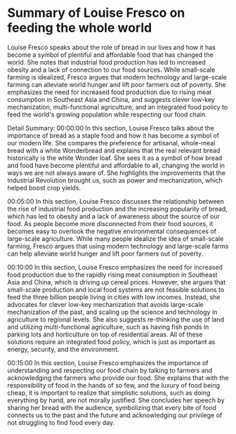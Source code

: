 # Summary of Louise Fresco on feeding the whole world

Louise Fresco speaks about the role of bread in our lives and how it has become a symbol of plentiful and affordable food that has changed the world. She notes that industrial food production has led to increased obesity and a lack of connection to our food sources. While small-scale farming is idealized, Fresco argues that modern technology and large-scale farming can alleviate world hunger and lift poor farmers out of poverty. She emphasizes the need for increased food production due to rising meat consumption in Southeast Asia and China, and suggests clever low-key mechanization, multi-functional agriculture, and an integrated food policy to feed the world's growing population while respecting our food chain.

Detail Summary: 
00:00:00
In this section, Louise Fresco talks about the importance of bread as a staple food and how it has become a symbol of our modern life. She compares the preference for artisanal, whole-meal bread with a white Wonderbread and explains that the real relevant bread historically is the white Wonder loaf. She sees it as a symbol of how bread and food have become plentiful and affordable to all, changing the world in ways we are not always aware of. She highlights the improvements that the Industrial Revolution brought us, such as power and mechanization, which helped boost crop yields.

00:05:00
In this section, Louise Fresco discusses the relationship between the rise of industrial food production and the increasing popularity of bread, which has led to obesity and a lack of awareness about the source of our food. As people become more disconnected from their food sources, it becomes easy to overlook the negative environmental consequences of large-scale agriculture. While many people idealize the idea of small-scale farming, Fresco argues that using modern technology and large-scale farms can help alleviate world hunger and lift poor farmers out of poverty.

00:10:00
In this section, Louise Fresco emphasizes the need for increased food production due to the rapidly rising meat consumption in Southeast Asia and China, which is driving up cereal prices. However, she argues that small-scale production and local food systems are not feasible solutions to feed the three billion people living in cities with low incomes. Instead, she advocates for clever low-key mechanization that avoids large-scale mechanization of the past, and scaling up the science and technology in agriculture to regional levels. She also suggests re-thinking the use of land and utilizing multi-functional agriculture, such as having fish ponds in parking lots and horticulture on top of residential areas. All of these solutions require an integrated food policy, which is just as important as energy, security, and the environment.

00:15:00
In this section, Louise Fresco emphasizes the importance of understanding and respecting our food chain by talking to farmers and acknowledging the farmers who provide our food. She explains that with the responsibility of food in the hands of so few, and the luxury of food being cheap, it is important to realize that simplistic solutions, such as doing everything by hand, are not morally justified. She concludes her speech by sharing her bread with the audience, symbolizing that every bite of food connects us to the past and the future and acknowledging our privilege of not struggling to find food every day.

